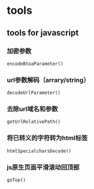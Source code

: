 # tools

tools for javascript
--------------------

### 加密参数
```
encodeBtoaParameter()
```

### url参数解码（arrary/string）
```
decodeUrlParameter()
```

### 去除url域名和参数
```
getUrlRelativePath()
```

### 将已转义的字符转为html标签
```
htmlSpecialcharsDecode()
```

### js原生页面平滑滚动回顶部
```
goTop()
```